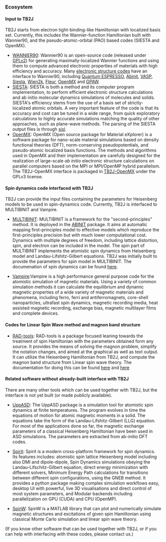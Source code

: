 ### Ecosystem



#### Input to TB2J

 TB2J starts from electron tight-binding-like Hamiltonian with localized basis set. Currently, this includes the Wannier-function Hamiltonian built with Wannier90, and the pseudo-atomic-orbital (PAO) based codes (SIESTA and OpenMX). 

- [WANNIER90](https://wannier.org/):  Wannier90 is an open-source code (released under [GPLv2](http://www.gnu.org/licenses/old-licenses/gpl-2.0.html)) for generating maximally-localized Wannier functions and using them to compute advanced electronic properties of materials with high efficiency and accuracy. Many [electronic structure codes](https://wannier.org/download/#es-codes) have an interface to Wannier90, including [Quantum ESPRESSO](http://www.quantum-espresso.org/), [Abinit](http://www.abinit.org/), [VASP](https://www.vasp.at/), [Siesta](http://www.icmab.es/siesta), [Wien2k](http://www.wien2k.at/), [Fleur](http://www.flapw.de/), [OpenMX](http://www.openmx-square.org/) and [GPAW](https://wiki.fysik.dtu.dk/gpaw/). 
- [SIESTA](https://siesta-project.org/siesta/): SIESTA is both a method and its computer program implementation, to perform efficient electronic structure calculations and ab initio molecular dynamics simulations of molecules and solids. SIESTA's efficiency stems from the use of a basis set of strictly-localized atomic orbitals. A very important feature of the code is that its accuracy and cost can be tuned in a wide range, from quick exploratory calculations to highly accurate simulations matching the quality of other approaches, such as plane-wave methods. The parsing of the SIESTA output files is through [sisl](https://github.com/zerothi/sisl). 
- [OpenMX](https://www.openmx-square.org/): OpenMX (Open source package for Material eXplorer) is a software package for nano-scale material simulations based on density functional theories (DFT), norm-conserving pseudopotentials, and pseudo-atomic localized basis functions. The methods and algorithms used in OpenMX and their implementation are carefully designed for the realization of large-scale *ab initio* electronic structure calculations on parallel computers based on the MPI or MPI/OpenMP hybrid parallelism. The TB2J-OpenMX interface is packaged in [TB2J-OpenMX](https://github.com/mailhexu/TB2J-OpenMX) under the GPLv3 license. 

#### Spin dynamics code interfaced with TB2J

TB2J can provide the input files containing the parameters for Heisenberg models to be used in spin-dynamics code.  Currently, TB2J is interfaced to MULTIBINIT and Vampire. 

* [MULTIBINIT](https://www.abinit.org/): MULTIBINIT is a framework for the "second-principles" method. It is deployed in the [ABINIT](https://www.abinit.org/) package. It aims at automatic mapping first-principles model to effective models which reproduce the first-principles precision but with much lower computational cost. Dynamics with multiple degrees of freedom, including lattice distortion, spin, and electron can be included in the model.  The spin part of MULTIBINIT implements the atomistic spin dynamics from Heisenberg model and Landau-Lifshitz-Gilbert equations.  TB2J was initially built to provide the parameters for spin model in MULTIBINIT. The documenation of spin dynamics can be found [here](https://docs.abinit.org/tutorial/spin_model/).

* [Vampire](https://vampire.york.ac.uk/):Vampire is a high performance general purpose code for the atomistic simulation of magnetic materials. Using a variety of common simulation methods it can calculate the equilibrium and dynamic magnetic properties of a wide variety of magnetic materials and phenomena, including ferro, ferri and antiferromagnets, core-shell nanoparticles, ultrafast spin dynamics, magnetic recording media, heat assisted magnetic recording, exchange bias, magnetic multilayer films and complete devices.

#### Codes for Linear Spin Wave method and magnon band structure

* [RAD-tools](https://rad-tools.org/en/stable/index.html): RAD-tools is a package focused leaning towards the treatment of spin Hamiltonian with the parameters obtained form any source. It provides the means of solving the magnon problem, simplify the notation changes, and aimed at the graphical as well as text output. 
  It can utilize the Heisenberg Hamiltonian from TB2J, and compute the magnon band structure from Linear spin wave theory. The documentation for doing this can be found [here](https://rad-tools.org/en/stable/user-guide/module/magnons/index.html) and [here](https://rad-tools.org/en/stable/user-guide/library/magnon-dispersion.html)

  

#### Related software without already-built interface with TB2J

There are many other tools which can be used together with TB2J, but the interface is not yet built (or made publicly available). 

* [UppASD](https://www.physics.uu.se/forskning/materialteori/pagaende-forskning/uppasd/): The UppASD package is a simulation tool for atomistic spin dynamics at finite temperatures. The program evolves in time the equations of motion for atomic magnetic moments in a solid. The equations take the form of the Landau-Lifshitz-Gilbert (LLG) equation. For most of the applications done so far, the magnetic exchange parameters of a classical Heisenberg Hamiltonian have been used in ASD simulations. The parameters are extracted from ab-initio DFT codes.

* [Spirit](https://spirit-code.github.io/): Spirit is a modern cross-platform framework for spin dynamics. Its features includes: atomistic spin lattice Heisenberg model including also DMI and dipole-dipole, Spin Dynamics simulations obeying the Landau-Lifschitz-Gilbert equation, direct energy minimization with different solvers, Minimum Energy Path calculations for transitions between different spin configurations, using the GNEB method. It provides a python package making complex simulation workflows easy, desktop UI with powerful, live 3D visualisations and direct control of most system parameters, and Modular backends including parallelization on GPU (CUDA) and CPU (OpenMP).

* [SpinW](https://spinw.org/): SpinW is a MATLAB library that can plot and numerically simulate magnetic structures and excitations of given spin Hamiltonian using classical Monte Carlo simulation and linear spin wave theory.

(If you know other software that can be used together with TB2J, or if you can help with interfacing with these codes,  please contact us.)



